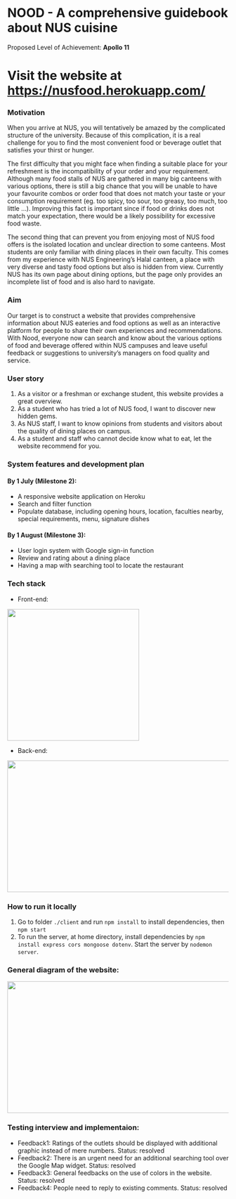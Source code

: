 NOOD - A comprehensive guidebook about NUS cuisine
==================================================
Proposed Level of Achievement: **Apollo 11**

# Visit the website at https://nusfood.herokuapp.com/

### Motivation

When you arrive at NUS, you will tentatively be amazed by the complicated structure of the university. Because of this complication, it is a real challenge for you to find the most convenient food or beverage outlet that satisfies your thirst or hunger.

The first difficulty that you might face when finding a suitable place for your refreshment is the incompatibility of your order and your requirement. Although many food stalls of NUS are gathered in many big canteens with various options, there is still a big chance that you will be unable to have your favourite combos or order food that does not match your taste or your consumption requirement (eg. too spicy, too sour, too greasy, too much, too little …). Improving this fact is important since if food or drinks does not match your expectation, there would be a likely possibility for excessive food waste.  

The second thing that can prevent you from enjoying most of NUS food offers is the isolated location and unclear direction to some canteens. Most students are only familiar with dining places in their own faculty. This comes from my experience with NUS Engineering’s Halal canteen, a place with very diverse and tasty food options but also is hidden from view. Currently NUS has its own page about dining options, but the page only provides an incomplete  list of food and is also hard to navigate.

### Aim

Our target is to construct a website that provides comprehensive information about NUS eateries and food options as well as an interactive platform for people to share their own experiences and recommendations.  With Nood, everyone now can search and know about the various options of food and beverage offered within NUS campuses and leave useful feedback or suggestions to university’s managers on food quality and service. 

### User story
1. As a visitor or a freshman or exchange student, this website provides a great overview.
2. As a student who has tried a lot of NUS food, I want to discover new hidden gems.
3. As NUS staff, I want to know opinions from students and visitors about the quality of dining places on campus.
4. As a student and staff who cannot decide know what to eat, let the website recommend for you.

### System features and development plan

#### By 1 July (Milestone 2):
- A responsive website application on Heroku
- Search and filter function
- Populate database, including opening hours, location, faculties nearby, special requirements, menu, signature dishes
#### By 1 August (Milestone 3):
- User login system with Google sign-in function
- Review and rating about a dining place
- Having a map with searching tool to locate the restaurant

### Tech stack
- Front-end:
<img src = "https://www.nicepng.com/png/detail/222-2229500_html5-vector-javascript-html-css-javascript-bootstrap.png" width = "300" height = "300" align-text = "center">

- Back-end:
<img src = "https://hevodata.com/blog/wp-content/uploads/2017/09/mn.png" width = "900" height = "300" align-text = "center">

### How to run it locally
1. Go to folder `./client` and run `npm install` to install dependencies, then `npm start`
2. To run the server, at home directory, install dependencies by `npm install express cors mongoose dotenv`. Start the server by `nodemon server`.

### General diagram of the website: 

<img src = "https://drive.google.com/file/d/1u_vZSHO0T1R6Flmh5v9wcJHL1568XkIQ/view?usp=sharing" width = "900" height = "300">

### Testing interview and implementaion: 

- Feedback1: Ratings of the outlets should be displayed with additional graphic instead of mere numbers. Status: resolved
- Feedback2: There is an urgent need for an additional searching tool over the Google Map widget. Status: resolved
- Feedback3: General feedbacks on the use of colors in the website. Status: resolved
- Feedback4: People need to reply to existing comments. Status: resolved
